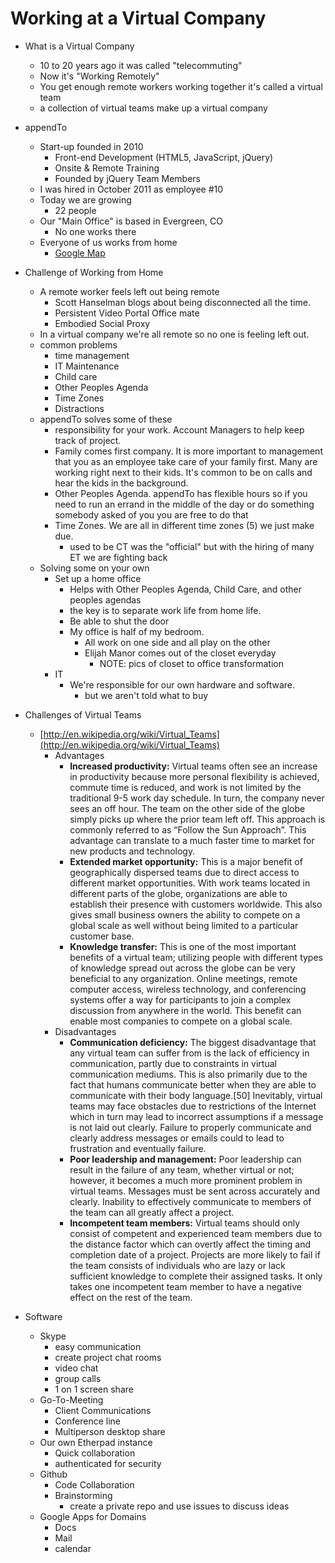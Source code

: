 # Working at a Virtual Company

* What is a Virtual Company
	* 10 to 20 years ago it was called "telecommuting"
	* Now it's "Working Remotely"
	* You get enough remote workers working together it's called a virtual team 
	* a collection of virtual teams make up a virtual company
* appendTo
	* Start-up founded in 2010 
		* Front-end Development (HTML5, JavaScript, jQuery)
		* Onsite & Remote Training
		* Founded by jQuery Team Members
	* I was hired in October 2011 as employee #10
	* Today we are growing
		* 22 people
	* Our "Main Office" is based in Evergreen, CO
		* No one works there
	* Everyone of us works from home
		* [Google Map](http://g.co/maps/2nshc)
* Challenge of Working from Home
	* A remote worker feels left out being remote
		* Scott Hanselman blogs about being disconnected all the time.
		* Persistent Video Portal Office mate 
		* Embodied Social Proxy
	* In a virtual company we're all remote so no one is feeling left out.
	* common problems
		* time management
		* IT Maintenance 
		* Child care
		* Other Peoples Agenda
		* Time Zones
		* Distractions
	* appendTo solves some of these
		* responsibility for your work.  Account Managers to help keep track of project. 
		* Family comes first company.  It is more important to management that you as an employee take care of your family first.  Many are working right next to their kids.  It's common to be on calls and hear the kids in the background. 
		* Other Peoples Agenda.  appendTo has flexible hours so if you need to run an errand in the middle of the day or do something somebody asked of you you are free to do that 
		* Time Zones.  We are all in different time zones (5) we just make due.
			* used to be CT was the "official" but with the hiring of many ET we are fighting back
	* Solving some on your own
		* Set up a home office
			* Helps with Other Peoples Agenda, Child Care, and other peoples agendas
			* the key is to separate work life from home life.
			* Be able to shut the door
			* My office is half of my bedroom.  
				* All work on one side and all play on the other
				* Elijah Manor comes out of the closet everyday
					* NOTE: pics of closet to office transformation 
		* IT 
			* We're responsible for our own hardware and software.
				* but we aren't told what to buy

* Challenges of Virtual Teams
	* [http://en.wikipedia.org/wiki/Virtual_Teams](http://en.wikipedia.org/wiki/Virtual_Teams)
		* Advantages
			* **Increased productivity:** Virtual teams often see an increase in productivity because more personal flexibility is achieved, commute time is reduced, and work is not limited by the traditional 9-5 work day schedule. In turn, the company never sees an off hour. The team on the other side of the globe simply picks up where the prior team left off. This approach is commonly referred to as “Follow the Sun Approach”. This advantage can translate to a much faster time to market for new products and technology.
			* **Extended market opportunity:** This is a major benefit of geographically dispersed teams due to direct access to different market opportunities. With work teams located in different parts of the globe, organizations are able to establish their presence with customers worldwide. This also gives small business owners the ability to compete on a global scale as well without being limited to a particular customer base.
			* **Knowledge transfer:** This is one of the most important benefits of a virtual team; utilizing people with different types of knowledge spread out across the globe can be very beneficial to any organization. Online meetings, remote computer access, wireless technology, and conferencing systems offer a way for participants to join a complex discussion from anywhere in the world. This benefit can enable most companies to compete on a global scale.
		* Disadvantages
			* **Communication deficiency:** The biggest disadvantage that any virtual team can suffer from is the lack of efficiency in communication, partly due to constraints in virtual communication mediums. This is also primarily due to the fact that humans communicate better when they are able to communicate with their body language.[50] Inevitably, virtual teams may face obstacles due to restrictions of the Internet which in turn may lead to incorrect assumptions if a message is not laid out clearly. Failure to properly communicate and clearly address messages or emails could to lead to frustration and eventually failure.
			* **Poor leadership and management:** Poor leadership can result in the failure of any team, whether virtual or not; however, it becomes a much more prominent problem in virtual teams. Messages must be sent across accurately and clearly. Inability to effectively communicate to members of the team can all greatly affect a project.
			* **Incompetent team members:** Virtual teams should only consist of competent and experienced team members due to the distance factor which can overtly affect the timing and completion date of a project. Projects are more likely to fail if the team consists of individuals who are lazy or lack sufficient knowledge to complete their assigned tasks. It only takes one incompetent team member to have a negative effect on the rest of the team.
* Software
	* Skype
		* easy communication
		* create project chat rooms
		* video chat
		* group calls
		* 1 on 1 screen share
	* Go-To-Meeting
		* Client Communications
		* Conference line
		* Multiperson desktop share
	* Our own Etherpad instance
		* Quick collaboration
		* authenticated for security
	* Github
		* Code Collaboration
		* Brainstorming
			* create a private repo and use issues to discuss ideas
	* Google Apps for Domains
		* Docs
		* Mail 
		* calendar
	

		
			 
	
		